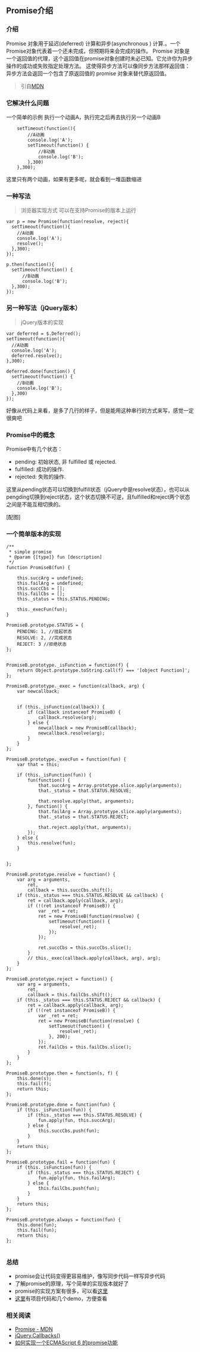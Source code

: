 ## Promise介绍

### 介绍
Promise 对象用于延迟(deferred) 计算和异步(asynchronous ) 计算.。一个Promise对象代表着一个还未完成，但预期将来会完成的操作。
Promise 对象是一个返回值的代理，这个返回值在promise对象创建时未必已知。它允许你为异步操作的成功或失败指定处理方法。 这使得异步方法可以像同步方法那样返回值：异步方法会返回一个包含了原返回值的 promise 对象来替代原返回值。
> 引自[MDN](https://developer.mozilla.org/zh-CN/docs/Web/JavaScript/Reference/Global_Objects/Promise)

### 它解决什么问题
一个简单的示例
执行一个动画A，执行完之后再去执行另一个动画B

```
	setTimeout(function(){
		//A动画
		console.log('A');
		setTimeout(function() {
			//B动画
			console.log('B');
		},300)
	},300);
```
这里只有两个动画，如果有更多呢，就会看到一堆函数缩进

### 一种写法
> 浏览器实现方式 可以在支持Promise的版本上运行
```
var p = new Promise(function(resolve, reject){
  setTimeout(function(){
    //A动画
    console.log('A');
    resolve();
  },300);
});

p.then(function(){
  setTimeout(function() {
      //B动画
      console.log('B');
  },300);
});
```
### 另一种写法（jQuery版本）

>jQuery版本的实现

```
var deferred = $.Deferred();
setTimeout(function(){
  //A动画
  console.log('A');
  deferred.resolve();
},300);

deferred.done(function() {
  setTimeout(function() {
    //B动画
    console.log('B');
  },300)
});
```
好像从代码上来看，是多了几行的样子，但是能用这种串行的方式来写，感觉一定很爽吧

### Promise中的概念
Promise中有几个状态：
+ pending: 初始状态, 非 fulfilled 或 rejected.
+ fulfilled: 成功的操作.
+ rejected: 失败的操作.

这里从pending状态可以切换到fulfill状态（jQuery中是resolve状态），也可以从pengding切换到reject状态，这个状态切换不可逆，且fulfilled和reject两个状态之间是不能互相切换的。

[配图]


### 一个简单版本的实现
```
/**
 * simple promise 
 * @param {[type]} fun [description]
 */
function PromiseB(fun) {

    this.succArg = undefined;
    this.failArg = undefined;
    this.succCbs = [];
    this.failCbs = [];
    this._status = this.STATUS.PENDING;

    this._execFun(fun);
}

PromiseB.prototype.STATUS = {
    PENDING: 1, //挂起状态
    RESOLVE: 2, //完成状态
    REJECT: 3 //拒绝状态
};


PromiseB.prototype._isFunction = function(f) {
    return Object.prototype.toString.call(f) === '[object Function]';
};

PromiseB.prototype._exec = function(callback, arg) {
    var newcallback;


    if (this._isFunction(callback)) {
        if (callback instanceof PromiseB) {
            callback.resolve(arg);
        } else {
            newcallback = new PromiseB(callback);
            newcallback.resolve(arg);
        }
    }
};

PromiseB.prototype._execFun = function(fun) {
    var that = this;

    if (this._isFunction(fun)) {
        fun(function() {
            that.succArg = Array.prototype.slice.apply(arguments);
            that._status = that.STATUS.RESOLVE;

            that.resolve.apply(that, arguments);
        }, function() {
            that.failArg = Array.prototype.slice.apply(arguments);
            that._status = that.STATUS.REJECT;

            that.reject.apply(that, arguments);
        });
    } else {
        this.resolve(fun);
    }


};

PromiseB.prototype.resolve = function() {
    var arg = arguments,
        ret,
        callback = this.succCbs.shift();
    if (this._status === this.STATUS.RESOLVE && callback) {
        ret = callback.apply(callback, arg);
        if (!(ret instanceof PromiseB)) {
            var _ret = ret;
            ret = new PromiseB(function(resolve) {
                setTimeout(function() {
                    resolve(_ret);
                });
            });

            ret.succCbs = this.succCbs.slice();
        }
        // this._exec(callback.apply(callback, arg), arg);
    }
};

PromiseB.prototype.reject = function() {
    var arg = arguments,
        ret,
        callback = this.failCbs.shift();
    if (this._status === this.STATUS.REJECT && callback) {
        ret = callback.apply(callback, arg);
        if (!(ret instanceof PromiseB)) {
            var _ret = ret;
            ret = new PromiseB(function(resolve) {
                setTimeout(function() {
                    resolve(_ret);
                }, 200);
            });
            ret.failCbs = this.failCbs.slice();
        }
    }
};

PromiseB.prototype.then = function(s, f) {
    this.done(s);
    this.fail(f);
    return this;
};

PromiseB.prototype.done = function(fun) {
    if (this._isFunction(fun)) {
        if (this._status === this.STATUS.RESOLVE) {
            fun.apply(fun, this.succArg);
        } else {
            this.succCbs.push(fun);
        }
    }
    return this;
};

PromiseB.prototype.fail = function(fun) {
    if (this._isFunction(fun)) {
        if (this._status === this.STATUS.REJECT) {
            fun.apply(fun, this.failArg);
        } else {
            this.failCbs.push(fun);
        }
    }
    return this;
};

PromiseB.prototype.always = function(fun) {
    this.done(fun);
    this.fail(fun);
    return this;
};


```

### 总结
+ promise会让代码变得更容易维护，像写同步代码一样写异步代码
+ 了解promise的原理，写个简单的实现版本就好了
+ promise的实现方案有很多，可以看[这里](https://github.com/nodejs/node-v0.x-archive/wiki/modules#wiki-async-flow)
+ [这里](https://github.com/moonye6/PromiseB)有项目代码和几个demo，方便查看

### 相关阅读
+ [Promise - MDN](https://developer.mozilla.org/zh-CN/docs/Web/JavaScript/Reference/Global_Objects/Promise)
+ [jQuery.Callbacks()](http://www.css88.com/jqapi-1.9/jQuery.Callbacks/)
+ [如何实现一个ECMAScript 6 的promise功能](http://www.html-js.com/article/JavaScript-tips-on-how-to-implement-a-ECMAScript-6-promise-patch)